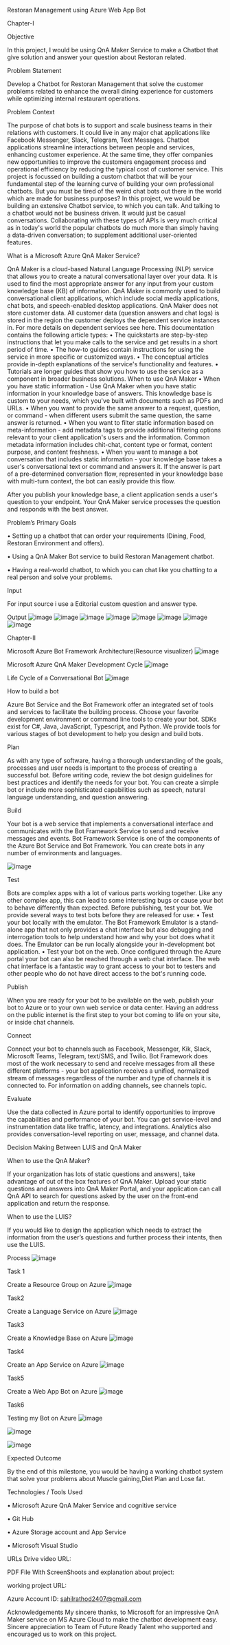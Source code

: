 Restoran Management using Azure Web
App Bot

Chapter-I

Objective

In this project, I would be using QnA Maker Service to make a Chatbot that give solution and answer your question about Restoran related.

Problem Statement

Develop a Chatbot for Restoran Management that solve the customer problems related to enhance the overall dining experience for customers while optimizing internal restaurant operations.

Problem Context

The purpose of chat bots is to support and scale business teams in their relations with customers. It could live in any major chat applications like Facebook Messenger, Slack, Telegram, Text Messages. Chatbot applications streamline interactions between people and services, enhancing customer experience. At the same time, they offer companies new opportunities to improve the customers engagement process and operational efficiency by reducing the typical cost of customer service. This project is focussed on building a custom chatbot that will be your fundamental step of the learning curve of building your own professional chatbots. But you must be tired of the weird chat bots out there in the world which are made for business purposes? In this project, we would be building an extensive Chatbot service, to which you can talk. And talking to a chatbot would not be business driven. It would just be casual conversations. Collaborating with these types of APIs is very much critical as in today's world the popular chatbots do much more than simply having a data-driven conversation; to supplement additional user-oriented features.

What is a Microsoft Azure QnA Maker Service?

QnA Maker is a cloud-based Natural Language Processing (NLP) service that allows you to create a natural conversational layer over your data. It is used to find the most appropriate answer for any input from your custom knowledge base (KB) of information. QnA Maker is commonly used to build conversational client applications, which include social media applications, chat bots, and speech-enabled desktop applications. QnA Maker does not store customer data. All customer data (question answers and chat logs) is stored in the region the customer deploys the dependent service instances in. For more details on dependent services see here. This documentation contains the following article types: • The quickstarts are step-by-step instructions that let you make calls to the service and get results in a short period of time. • The how-to guides contain instructions for using the service in more specific or customized ways. • The conceptual articles provide in-depth explanations of the service's functionality and features. • Tutorials are longer guides that show you how to use the service as a component in broader business solutions. When to use QnA Maker • When you have static information - Use QnA Maker when you have static information in your knowledge base of answers. This knowledge base is custom to your needs, which you've built with documents such as PDFs and URLs. • When you want to provide the same answer to a request, question, or command - when different users submit the same question, the same answer is returned. • When you want to filter static information based on meta-information - add metadata tags to provide additional filtering options relevant to your client application's users and the information. Common metadata information includes chit-chat, content type or format, content purpose, and content freshness. • When you want to manage a bot conversation that includes static information - your knowledge base takes a user's conversational text or command and answers it. If the answer is part of a pre-determined conversation flow, represented in your knowledge base with multi-turn context, the bot can easily provide this flow.

After you publish your knowledge base, a client application sends a user's question to your endpoint. Your QnA Maker service processes the question and responds with the best answer.

Problem’s Primary Goals

• Setting up a chatbot that can order your requirements (Dining, Food, Restoran Environment and offers).

• Using a QnA Maker Bot service to build Restoran Management chatbot.

• Having a real-world chatbot, to which you can chat like you chatting to a real person and solve your problems.

Input

For input source i use a Editorial custom question and answer type.

Output
![image](https://github.com/leekarande29/Restoran/assets/54453317/d3755f2b-1818-4aed-ae46-aeac93313698)
![image](https://github.com/leekarande29/Restoran/assets/54453317/dfc152b6-e93f-421d-9ff9-03140a6d3f23)
![image](https://github.com/leekarande29/Restoran/assets/54453317/add190be-0d6c-4440-b51c-e3f1e00e5787)
![image](https://github.com/leekarande29/Restoran/assets/54453317/83e05ae3-4fcf-4f53-bb7a-79e4a312d7c4)
![image](https://github.com/leekarande29/Restoran/assets/54453317/fd4aa75a-664c-4593-9609-d89ed43e2c7c)
![image](https://github.com/leekarande29/Restoran/assets/54453317/7e33b234-eb9e-404a-8068-647ebe920898)
![image](https://github.com/leekarande29/Restoran/assets/54453317/51f3c0e5-37f0-4302-8195-9e4c9d94ce76)
![image](https://github.com/leekarande29/Restoran/assets/54453317/6a660ff5-0665-48f0-8154-99b79a1da57f)


Chapter-II

Microsoft Azure Bot Framework Architecture(Resource visualizer)
![image](https://github.com/leekarande29/Restoran/assets/54453317/e6f40283-52e2-43a1-ad67-953eff152015)


Microsoft Azure QnA Maker Development Cycle
![image](https://github.com/leekarande29/Restoran/assets/54453317/097493eb-2b7b-495c-9817-42cf97ba8fff)


Life Cycle of a Conversational Bot
![image](https://github.com/leekarande29/Restoran/assets/54453317/d24da468-e7fa-49e4-8157-6d4a6fbcb690)


How to build a bot

Azure Bot Service and the Bot Framework offer an integrated set of tools and services to facilitate the building process. Choose your favorite development environment or command line tools to create your bot. SDKs exist for C#, Java, JavaScript, Typescript, and Python. We provide tools for various stages of bot development to help you design and build bots.

Plan

As with any type of software, having a thorough understanding of the goals, processes and user needs is important to the process of creating a successful bot. Before writing code, review the bot design guidelines for best practices and identify the needs for your bot. You can create a simple bot or include more sophisticated capabilities such as speech, natural language understanding, and question answering.

Build

Your bot is a web service that implements a conversational interface and communicates with the Bot Framework Service to send and receive messages and events. Bot Framework Service is one of the components of the Azure Bot Service and Bot Framework. You can create bots in any number of environments and languages.

![image](https://github.com/leekarande29/Restoran/assets/54453317/af0321e5-29a4-408f-9dcc-f61a6e5b2fc3)


Test

Bots are complex apps with a lot of various parts working together. Like any other complex app, this can lead to some interesting bugs or cause your bot to behave differently than expected. Before publishing, test your bot. We provide several ways to test bots before they are released for use: • Test your bot locally with the emulator. The Bot Framework Emulator is a stand-alone app that not only provides a chat interface but also debugging and interrogation tools to help understand how and why your bot does what it does. The Emulator can be run locally alongside your in-development bot application. • Test your bot on the web. Once configured through the Azure portal your bot can also be reached through a web chat interface. The web chat interface is a fantastic way to grant access to your bot to testers and other people who do not have direct access to the bot's running code.

Publish

When you are ready for your bot to be available on the web, publish your bot to Azure or to your own web service or data center. Having an address on the public internet is the first step to your bot coming to life on your site, or inside chat channels.

Connect

Connect your bot to channels such as Facebook, Messenger, Kik, Slack, Microsoft Teams, Telegram, text/SMS, and Twilio. Bot Framework does most of the work necessary to send and receive messages from all these different platforms - your bot application receives a unified, normalized stream of messages regardless of the number and type of channels it is connected to. For information on adding channels, see channels topic.

Evaluate

Use the data collected in Azure portal to identify opportunities to improve the capabilities and performance of your bot. You can get service-level and instrumentation data like traffic, latency, and integrations. Analytics also provides conversation-level reporting on user, message, and channel data.

Decision Making Between LUIS and QnA Maker

When to use the QnA Maker?

If your organization has lots of static questions and answers), take advantage of out of the box features of QnA Maker. Upload your static questions and answers into QnA Maker Portal, and your application can call QnA API to search for questions asked by the user on the front-end application and return the response.

When to use the LUIS?

If you would like to design the application which needs to extract the information from the user’s questions and further process their intents, then use the LUIS.

Process
![image](https://github.com/leekarande29/Restoran/assets/54453317/acbe2231-c630-4f20-a845-e0af28ec160d)


Task 1

Create a Resource Group on Azure
![image](https://github.com/leekarande29/Restoran/assets/54453317/e86f9656-4e81-4486-a49a-468c8ce1f65e)


Task2

Create a Language Service on Azure
![image](https://github.com/leekarande29/Restoran/assets/54453317/a3448714-3947-4900-b540-af5b796909f0)


Task3

Create a Knowledge Base on Azure
![image](https://github.com/leekarande29/Restoran/assets/54453317/b3016dd5-b9a1-4276-a067-11140df235de)


Task4

Create an App Service on Azure
![image](https://github.com/leekarande29/Restoran/assets/54453317/70282ecd-94da-4427-bd08-246232c2d403)


Task5

Create a Web App Bot on Azure
![image](https://github.com/leekarande29/Restoran/assets/54453317/7b3fd136-4c7c-4aca-8f41-ce02bf202c05)


Task6

Testing my Bot on Azure
![image](https://github.com/leekarande29/Restoran/assets/54453317/92aa0e68-c61f-4e11-98ce-4b07c462ed81)


![image](https://github.com/leekarande29/Restoran/assets/54453317/8e8412a7-5e2e-430f-97ae-8e8ef0066ff8)


![image](https://github.com/leekarande29/Restoran/assets/54453317/184dcd3a-2ad3-4443-aa35-62d355ac9b59)

Expected Outcome

By the end of this milestone, you would be having a working chatbot system that solve your problems about Muscle gaining,Diet Plan and Lose fat.

Technologies / Tools Used

• Microsoft Azure QnA Maker Service and cognitive service

• Git Hub

• Azure Storage account and App Service

• Microsoft Visual Studio

URLs
Drive video URL: 

PDF File With ScreenShoots and explanation about project:

working project URL: 

Azure Account ID: sahilrathod2407@gmail.com

Acknowledgements
My sincere thanks, to Microsoft for an impressive QnA Maker service on MS Azure Cloud to make the chatbot development easy. Sincere appreciation to Team of Future Ready Talent who supported and encouraged us to work on this project.
